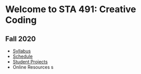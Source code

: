 # Welcome to STA 491: Creative Coding 

## Fall 2020
* [Syllabus](https://github.com/scotchANDsolder/STA491-CreativeCoding-F2020/wiki/Fall-2020-Syllabus)
* [Schedule](https://github.com/scotchANDsolder/Teaching/wiki/Fall-2020-Schedule)
* [Student Projects](https://github.com/scotchANDsolder/STA491-CreativeCoding-F2020/wiki/Fall-2020-Student-Projects)
* Online Resources
s

